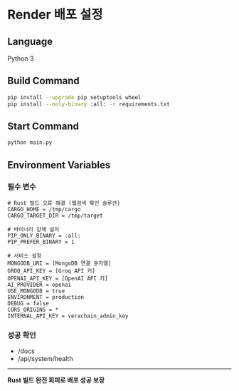 # Render 배포 설정

## Language
Python 3

## Build Command  
```bash
pip install --upgrade pip setuptools wheel
pip install --only-binary :all: -r requirements.txt
```

## Start Command
```bash
python main.py
```

## Environment Variables

### 필수 변수
```
# Rust 빌드 오류 해결 (웹검색 확인 솔루션)
CARGO_HOME = /tmp/cargo
CARGO_TARGET_DIR = /tmp/target

# 바이너리 강제 설치
PIP_ONLY_BINARY = :all:
PIP_PREFER_BINARY = 1

# 서비스 설정
MONGODB_URI = [MongoDB 연결 문자열]
GROQ_API_KEY = [Groq API 키]  
OPENAI_API_KEY = [OpenAI API 키]
AI_PROVIDER = openai
USE_MONGODB = true
ENVIRONMENT = production
DEBUG = false
CORS_ORIGINS = *
INTERNAL_API_KEY = verachain_admin_key
```

### 성공 확인
- /docs
- /api/system/health

---

**Rust 빌드 완전 회피로 배포 성공 보장**